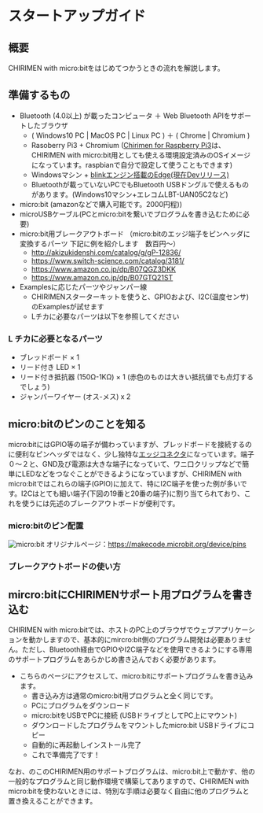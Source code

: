 # スタートアップガイド
 
## 概要
CHIRIMEN with micro:bitをはじめてつかうときの流れを解説します。
 
## 準備するもの
- Bluetooth (4.0以上) が載ったコンピュータ ＋ Web Bluetooth APIをサポートしたブラウザ
   - ( Windows10 PC | MacOS PC | Linux PC ) ＋ ( Chrome | Chromium )
   - Rasoberry Pi3 + Chromium ([Chirimen for Raspberry Pi3](https://tutorial.chirimen.org/raspi3/ja/sdcard)は、CHIRIMEN with micro:bit用としても使える環境設定済みのOSイメージになっています。raspbianで自分で設定して使うこともできます)
   - Windowsマシン + [blinkエンジン搭載のEdge(現在Devリリース)](https://www.microsoftedgeinsider.com)
   - Bluetoothが載っていないPCでもBluetooth USBドングルで使えるものがあります。(Windows10マシン+エレコムLBT-UAN05C2など)
- micro:bit (amazonなどで購入可能です。2000円程))
- microUSBケーブル(PCとmicro:bitを繋いでプログラムを書き込むために必要)
- micro:bit用ブレークアウトボード （micro:bitのエッジ端子をピンヘッダに変換するパーツ 下記に例を紹介します　数百円～）
   - http://akizukidenshi.com/catalog/g/gP-12836/
   - https://www.switch-science.com/catalog/3181/
   - https://www.amazon.co.jp/dp/B07QGZ3DKK
   - https://www.amazon.co.jp/dp/B07GTQ21ST
- Examplesに応じたパーツやジャンパー線
   - CHIRIMENスターターキットを使うと、GPIOおよび、I2C(温度センサ)のExamplesが試せます
   - Lチカに必要なパーツは以下を参照してください

### L チカに必要となるパーツ
- ブレッドボード × 1
- リード付き LED × 1
- リード付き抵抗器 (150Ω-1KΩ) × 1 (赤色のものは大きい抵抗値でも点灯するでしょう)
- ジャンパーワイヤー (オス-メス) x 2

## micro:bitのピンのことを知る
micro:bitにはGPIO等の端子が備わっていますが、ブレッドボードを接続するのに便利なピンヘッダではなく、少し独特な[エッジコネクタ](https://ja.wikipedia.org/wiki/%E3%82%A8%E3%83%83%E3%82%B8%E3%83%BB%E3%82%B3%E3%83%8D%E3%82%AF%E3%82%BF)になっています。端子０～２と、GND及び電源は大きな端子になっていて、ワニ口クリップなどで簡単にLEDなどをつなぐことができるようになっていますが、CHIRIMEN with micro:bitではこれらの端子(GPIO)に加えて、特にI2C端子を使った例が多いです。I2Cはとても細い端子(下図の19番と20番の端子)に割り当てられており、これを使うには先述のブレークアウトボードが便利です。

### micro:bitのピン配置
![micro:bit](https://pxt.azureedge.net/blob/64c6ccff8e3ee82c4224874e5cacc9d0d5c60132/static/mb/device/pins-0.png) 
オリジナルページ：https://makecode.microbit.org/device/pins

### ブレークアウトボードの使い方

## mircro:bitにCHIRIMENサポート用プログラムを書き込む
CHIRIMEN with micro:bitでは、ホストのPC上のブラウザでウェブアプリケーションを動かしますので、基本的にmircro:bit側のプログラム開発は必要ありません。ただし、Bluetooth経由でGPIOやI2C端子などを使用できるようにする専用のサポートプログラムをあらかじめ書き込んでおく必要があります。

- こちらのページにアクセスして、micro:bitにサポートプログラムを書き込みます。
   - 書き込み方は通常のmicro:bit用プログラムと全く同じです。
   - PCにプログラムをダウンロード
   - micro:bitをUSBでPCに接続 (USBドライブとしてPC上にマウント)
   - ダウンロードしたプログラムをマウントしたmicro:bit USBドライブにコピー
   - 自動的に再起動しインストール完了
   - これで準備完了です！

なお、のこのCHIRIMEN用のサポートプログラムは、micro:bit上で動かす、他の一般的なプログラムと同じ動作環境で構築してありますので、CHIRIMEN with micro:bitを使わないときには、特別な手順は必要なく自由に他のプログラムと置き換えることができます。
